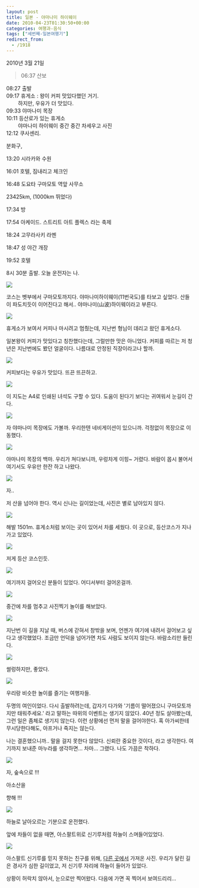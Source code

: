 ```yaml
---
layout: post
title: 일본 - 야마나미 하이웨이
date: 2010-04-23T01:30:50+00:00
categories: 여행과-음식
tags: ["세번째-일본여행기"]
redirect_from:
  - /1918
---
```


2010년 3월 21일

> 06:37 산보

08:27 출발<br />09:17 휴게소 : 왕이 커피 맛있다했던 거기.<br />        하지만, 우유가 더 맛있다.<br />09:33 야마나미 목장<br />10:11 등산로가 있는 휴게소<br />        야마나미 하이웨이 중간 중간 차세우고 사진<br />12:12 쿠사센리.

분화구,

13:20 시라카와 수원

16:01 호텔, 짐내리고 체크인

16:48 도요타 구마모토 역앞 사무소

23425km, (1000km 뛰었다)

17:34 방

17:54 아케이드. 스트리트 아트 플렉스 라는 축제

18:24 고무라사키 라멘

18:47 성 야간 개장

19:52 호텔

8시 30분 출발. 오늘 운전자는 나.

![ ](/assets/media/uploads_1_cfile9.uf.185A26174BD08590A09411.jpg)

코스는 벳부에서 구마모토까지다. 야마나미하이웨이(11번국도)를 타보고 싶었다. 산들이 파도치듯이 이어진다고 해서.. 야마나미(山波)하이웨이라고 부른다.

 

![ ](/assets/media/uploads_1_cfile4.uf.177A25214BD082FD284E70.jpg)

휴게소가 보여서 커피나 마시려고 멈췄는데, 지난번 형님이 데리고 왔던 휴게소다.

일본왕이 커피가 맛있다고 칭찬했다는데, 그럴만한 맛은 아니었다. 커피를 따르는 저 청년은 지난번에도 봤던 얼굴이다. 나름대로 안정된 직장이라고나 할까.

 

![ ](/assets/media/uploads_1_cfile29.uf.157A25214BD082FC27792B.jpg)

커피보다는 우유가 맛있다. 뜨끈 뜨끈하고.

![ ](/assets/media/uploads_1_cfile23.uf.132F58234BD0837C4992B1.jpg)

이 지도는 A4로 인쇄된 녀석도 구할 수 있다. 도움이 된다기 보다는 귀여워서 눈길이 간다.

![ ](/assets/media/uploads_1_cfile6.uf.112F58234BD0837B48EFF8.jpg)

자 야마나미 목장에도 가볼까. 우리한텐 네비게이션이 있으니까. 걱정없이 목장으로 이동했다.

 

![ ](/assets/media/uploads_1_cfile23.uf.112F58234BD0837C4A5125.jpg)

야마나미 목장의 백마. 우리가 쳐다보니까, 우렁차게 이힝~ 거렸다. 바람이 몹시 불어서 여기서도 우유만 한잔 하고 나왔다.

 

![ ](/assets/media/uploads_1_cfile23.uf.1367BD224BD083D0061865.jpg)

자..

저 산을 넘어야 한다. 역시 신나는 길이었는데, 사진은 별로 남아있지 않다.

 

![ ](/assets/media/uploads_1_cfile29.uf.20405C0C4BD0878207C84C.jpg)

해발 1501m. 휴게소처럼 보이는 곳이 있어서 차를 세웠다. 이 곳으로, 등산코스가 지나가고 있었다.

 

![ ](/assets/media/uploads_1_cfile25.uf.1667BD224BD083D1087731.jpg)

저게 등산 코스인듯.

![ ](/assets/media/uploads_1_cfile9.uf.1467BD224BD083D0073D63.jpg)

여기까지 걸어오신 분들이 있었다. 어디서부터 걸어온걸까.

 

![ ](/assets/media/uploads_1_cfile22.uf.172CA9114BD084AA01D519.jpg)

중간에 차를 멈추고 사진찍기 놀이를 해보았다.

![ ](/assets/media/uploads_1_cfile24.uf.187417274BD08A82314EE5.jpg)

지난번 이 길을 지날 때, 버스에 갇혀서 창밖을 보며, 언젠가 여기에 내려서 걸어보고 싶다고 생각했었다. 조금만 언덕을 넘어가면 차도 사람도 보이지 않는다. 바람소리만 들린다.

 

![ ](/assets/media/uploads_1_cfile1.uf.1778D4134BD084E5056FF9.jpg)

썰렁하지만, 좋았다.

 

![ ](/assets/media/uploads_1_cfile3.uf.1978D4134BD084E606D47C.jpg)

우리랑 비슷한 놀이를 즐기는 여행자들.

두명의 여인이었다. 다시 출발하려는데, 갑자기 다가와 '기름이 떨어졌으니 구마모토까지만 태워주세요.' 라고 말하는 따위의 이벤트는 생기지 않았다. 40년 정도 살아봤는데, 그런 일은 좀체로 생기지 않는다. 이런 상황에선 먼저 말을 걸어야한다. 혹 아가씨한테 무시당한다해도, 아프거나 죽지는 않는다.

나는 결혼했으니까.. 말을 걸지 못한다 않았다. 신뢰란 중요한 것이다, 라고 생각한다. 여기까지 보내준 마누라를 생각하면... 차마... 그랬다. 나도 가끔은 착하다.

![ ](/assets/media/uploads_1_cfile21.uf.156585104BD085110447BA.jpg)

자, 숲속으로 !!!

아소산을

향해 !!!

![ ](/assets/media/uploads_1_cfile30.uf.203F88144BD0853B363AD0.jpg)

하늘로 날아오르는 기분으로 운전했다.

앞에 차들이 없을 때면, 아스팔트위로 신기루처럼 하늘이 스며들어있었다.

![ ](/assets/media/uploads_1_cfile25.uf.206E69244BD089840FFA99.jpg)

아스팔트 신기루를 믿지 못하는 친구를 위해, <a href="http://www.skyobserver.net/zbxe/79238" target="_blank" rel="noopener">다른 곳에서</a> 가져온 사진. 우리가 달린 길은 경사가 심한 길이었고, 저 신기루 자리에 하늘이 들어가 있었다.

상황이 허락치 않아서, 눈으로만 찍어왔다. 다음에 가면 꼭 찍어서 보여드리리...

 
